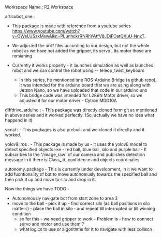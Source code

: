 Workspace Name : R2 Workspace

articubot_one :

  - This package is made with reference from a youtube series https://www.youtube.com/watch?v=OWeLUSzxMsw&list=PLunhqkrRNRhYAffV8JDiFOatQXuU-NnxT.
  - We adjusted the urdf files according to our design, but not the whole robot as we have not added the gripper, its servo , its motor those are remianing

  - Currently it works properly - it launches simulation as well as launches robot and we can control the robot using -- teleop_twist_keyboard

	- In this series, he mentioned one ROS-Arduino Bridge (a github repo), it was intended for the arduino board that we are using along with Jetson Nano, so we have uploaded that code in our arduino uno
	- This bridge code was intended for L289N Motor driver, so we adjusted it for our motor driver - Cytron MDD10A

diffdrive_arduino :
	- This package was directly cloned form git as mentioned in above series and it worked perfectly.
 	(So, actually we have no idea what happend in it)


serial :
	-  This packages is also prebuilt and we cloned it direclty and it worked.

yolov8_ros :
	- This package is made by us - it uses the yolov8 model to detect specified objects like - red ball, blue ball, silo and purple ball
	- It subscribes to the '/image_raw' of our camera and publishes detection message in it there is Class_id, confidence and objects coordinates

autonomy_package 
	- This is currently under development, in it we want to add fucntionality of bot to move autonomusly towards the specified ball and then pick it up and move to silo and drop in it.



Now the things we have TODO - 

- Autonomously navigate bot from start zone to area 3
- move to the ball - pick it up - find correct silo (as ball positions in silo matters) - place the ball in silo - and repeat till interrupted or till winning condition
  	- so for this - we need gripper to work - Problem is - how to connect servo and motor and use them ?
	- what logics to use or algorithms for it to navigate with less collison


